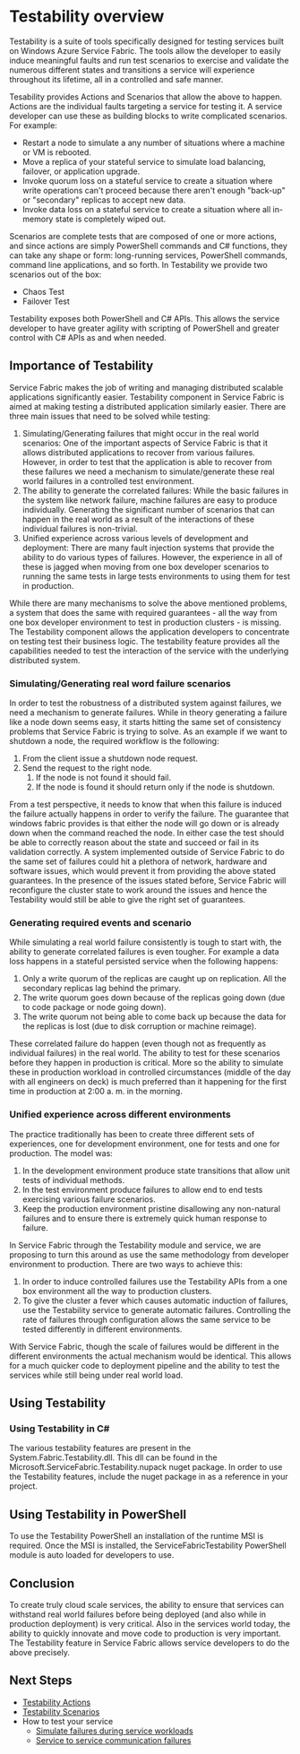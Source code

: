 <properties
   pageTitle="Testability Overview | Windows Azure"
   description="This article describes the testability feature in Windows Azure Service Fabric to induce faults and run test scenarios against your services."
   services="service-fabric"
   documentationCenter=".net"
   authors="rishirsinha"
   manager="timlt"
   editor=""/>

<tags
	ms.service="service-fabric"
	ms.date="07/13/2015"
	wacn.date=""/>

# Testability overview

Testability is a suite of tools specifically designed for testing services built on Windows Azure Service Fabric. The tools allow the developer to easily induce meaningful faults and run test scenarios to exercise and validate the numerous different states and transitions a service will experience throughout its lifetime, all in a controlled and safe manner.

Tesability provides Actions and Scenarios that allow the above to happen. Actions are the individual faults targeting a service for testing it.  A service developer can use these as building blocks to write complicated scenarios. For example:

  + Restart a node to simulate a any number of situations where a machine or VM is rebooted.
  + Move a replica of your stateful service to simulate load balancing, failover, or application upgrade.
  + Invoke quorum loss on a stateful service to create a situation where write operations can't proceed because there aren't enough "back-up" or "secondary" replicas to accept new data.
  + Invoke data loss on a stateful service to create a situation where all in-memory state is completely wiped out.

Scenarios are complete tests that are composed of one or more actions, and since actions are simply PowerShell commands and C# functions, they can take any shape or form: long-running services, PowerShell commands, command line applications, and so forth. In Testability we provide two scenarios out of the box:

  + Chaos Test
  + Failover Test

Testability exposes both PowerShell and C# APIs. This allows the service developer to have greater agility with scripting of PowerShell and greater control with C# APIs as and when needed.

## Importance of Testability

Service Fabric makes the job of writing and managing distributed scalable applications significantly easier. Testability component in Service Fabric is aimed at making testing a distributed application similarly easier. There are three main issues that need to be solved while testing:

1. Simulating/Generating failures that might occur in the real world scenarios: One of the important aspects of Service Fabric is that it allows distributed applications to recover from various failures. However, in order to test that the application is able to recover from these failures we need a mechanism to simulate/generate these real world failures in a controlled test environment.
2. The ability to generate the correlated failures: While the basic failures in the system like network failure, machine failures are easy to produce individually. Generating the significant number of scenarios that can happen in the real world as a result of the interactions of these individual failures is non-trivial.
3. Unified experience across various levels of development and deployment: There are many fault injection systems that provide the ability to do various types of failures. However, the experience in all of these is jagged when moving from one box developer scenarios to running the same tests in large tests environments to using them for test in production.

While there are many mechanisms to solve the above mentioned problems, a system that does the same with required guarantees - all the way from one box developer environment to test in production clusters -  is missing. The Testability component allows the application developers to concentrate on testing test their business logic. The testability feature provides all the capabilities needed to test the interaction of the service with the underlying distributed system.

### Simulating/Generating real word failure scenarios
In order to test the robustness of a distributed system against failures, we need a mechanism to generate failures. While in theory generating a failure like a node down seems easy, it starts hitting the same set of consistency problems that Service Fabric is trying to solve. As an example if we want to shutdown a node, the required workflow is the following:

1. From the client issue a shutdown node request.
2. Send the request to the right node.
	1. If the node is not found it should fail.
	2. If the node is found it should return only if the node is shutdown.

From a test perspective, it needs to know that when this failure is induced the failure actually happens in order to verify the failure. The guarantee that windows fabric provides is that either the node will go down or is already down when the command reached the node. In either case the test should be able to correctly reason about the state and succeed or fail in its validation correctly. A system implemented outside of Service Fabric to do the same set of failures could hit a plethora of network, hardware and software issues, which would prevent it from providing the above stated guarantees. In the presence of the issues stated before, Service Fabric will reconfigure the cluster state to work around the issues and hence the Testability would still be able to give the right set of guarantees.

### Generating required events and scenario
While simulating a real world failure consistently is tough to start with, the ability to generate correlated failures is even tougher. For example a data loss happens in a stateful persisted service when the following happens:

1. Only a write quorum of the replicas are caught up on replication. All the secondary replicas lag behind the primary.
2. The write quorum goes down because of the replicas going down (due to code package or node going down).
3. The write quorum not being able to come back up because the data for the replicas is lost (due to disk corruption or machine reimage).

These correlated failure do happen (even though not as frequently as individual failures) in the real world. The ability to test for these scenarios before they happen in production is critical. More so the ability to simulate these in production workload in controlled circumstances (middle of the day with all engineers on deck) is much preferred than it happening for the first time in production at 2:00 a. m. in the morning.

### Unified experience across different environments
The practice traditionally has been to create three different sets of experiences, one for development environment, one for tests and one for production. The model was:

1. In the development environment produce state transitions that allow unit tests of individual methods.
2. In the test environment produce failures to allow end to end tests exercising various failure scenarios.
3. Keep the production environment pristine disallowing any non-natural failures and to ensure there is extremely quick human response to failure.

In Service Fabric through the Testability module and service, we are proposing to turn this around as use the same methodology from developer environment to production. There are two ways to achieve this:
1. In order to induce controlled failures use the Testability APIs from a one box environment all the way to production clusters.
2. To give the cluster a fever which causes automatic induction of failures, use the Testability service to generate automatic failures. Controlling the rate of failures through configuration allows the same service to be tested differently in different environments.

With Service Fabric, though the scale of failures would be different in the different environments the actual mechanism would be identical. This allows for a much quicker code to deployment pipeline and the ability to test the services while still being under real world load.

## Using Testability
### Using Testability in C# 
The various testability features are present in the System.Fabric.Testability.dll. This dll can be found in the Microsoft.ServiceFabric.Testability.nupack nuget package. In order to use the Testability features, include the nuget package in as a reference in your project.

## Using Testability in PowerShell
To use the Testability PowerShell an installation of the runtime MSI is required. Once the MSI is installed, the ServiceFabricTestability PowerShell module is auto loaded for developers to use.

## Conclusion
To create truly cloud scale services, the ability to ensure that services can withstand real world failures before being deployed (and also while in production deployment) is very critical. Also in the services world today, the ability to quickly innovate and move code to production is very important. The Testability feature in Service Fabric allows service developers to do the above precisely.

## Next Steps

- [Testability Actions](/documentation/articles/service-fabric-testability-actions)
- [Testability Scenarios](/documentation/articles/service-fabric-testability-actions)
- How to test your service
	- [Simulate failures during service workloads](/documentation/articles/service-fabric-testability-workload-tests)
   - [Service to service communication failures](/documentation/articles/service-fabric-testability-scenarios-service-communication)

 
